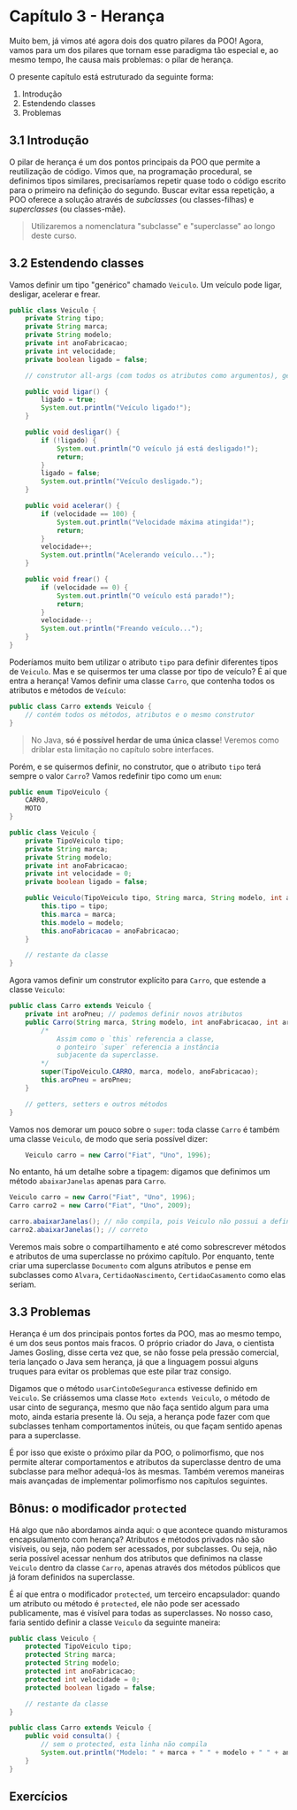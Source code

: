 # Capítulo 3 - Herança

Muito bem, já vimos até agora dois dos quatro pilares da POO! Agora, vamos para um dos pilares que tornam esse paradigma tão especial e, ao mesmo tempo, lhe causa mais problemas: o pilar de herança.

O presente capítulo está estruturado da seguinte forma:

1. Introdução
2. Estendendo classes
3. Problemas

## 3.1 Introdução

O pilar de herança é um dos pontos principais da POO que permite a reutilização de código. Vimos que, na programação procedural, se definimos tipos similares, precisaríamos repetir quase todo o código escrito para o primeiro na definição do segundo. Buscar evitar essa repetição, a POO oferece a solução através de *subclasses* (ou classes-filhas) e *superclasses* (ou classes-mãe).

> Utilizaremos a nomenclatura "subclasse" e "superclasse" ao longo deste curso.

## 3.2 Estendendo classes

Vamos definir um tipo "genérico" chamado `Veiculo`. Um veículo pode ligar, desligar, acelerar e frear.

```java
public class Veiculo {
    private String tipo;
    private String marca;
    private String modelo;
    private int anoFabricacao;
    private int velocidade;
    private boolean ligado = false;

    // construtor all-args (com todos os atributos como argumentos), getters e setters...

    public void ligar() {
        ligado = true;
        System.out.println("Veículo ligado!");
    }

    public void desligar() {
        if (!ligado) {
            System.out.println("O veículo já está desligado!");
            return;
        }
        ligado = false;
        System.out.println("Veículo desligado.");
    }

    public void acelerar() {
        if (velocidade == 100) {
            System.out.println("Velocidade máxima atingida!");
            return;
        }
        velocidade++;
        System.out.println("Acelerando veículo...");
    }

    public void frear() {
        if (velocidade == 0) {
            System.out.println("O veículo está parado!");
            return;
        }
        velocidade--;
        System.out.println("Freando veículo...");
    }
}
```

Poderíamos muito bem utilizar o atributo `tipo` para definir diferentes tipos de `Veiculo`. Mas e se quisermos ter uma classe por tipo de veículo? É aí que entra a herança! Vamos definir uma classe `Carro`, que contenha todos os atributos e métodos de `Veículo`:

```java
public class Carro extends Veiculo {
    // contém todos os métodos, atributos e o mesmo construtor
}
```

> No Java, **só é possível herdar de uma única classe**! Veremos como driblar esta limitação no capítulo sobre interfaces.

Porém, e se quisermos definir, no construtor, que o atributo `tipo` terá sempre o valor `Carro`? Vamos redefinir tipo como um `enum`:

```java
public enum TipoVeiculo {
    CARRO,
    MOTO
}

public class Veiculo {
    private TipoVeiculo tipo;
    private String marca;
    private String modelo;
    private int anoFabricacao;
    private int velocidade = 0;
    private boolean ligado = false;

    public Veiculo(TipoVeiculo tipo, String marca, String modelo, int anoFabricacao) {
        this.tipo = tipo;
        this.marca = marca;
        this.modelo = modelo;
        this.anoFabricacao = anoFabricacao;
    }

    // restante da classe
}
```

Agora vamos definir um construtor explícito para `Carro`, que estende a classe `Veiculo`:

```java
public class Carro extends Veiculo {
    private int aroPneu; // podemos definir novos atributos
    public Carro(String marca, String modelo, int anoFabricacao, int aroPneu) {
        /*
            Assim como o `this` referencia a classe,
            o ponteiro `super` referencia a instância
            subjacente da superclasse.
        */
        super(TipoVeiculo.CARRO, marca, modelo, anoFabricacao);
        this.aroPneu = aroPneu;
    }

    // getters, setters e outros métodos
}
```

Vamos nos demorar um pouco sobre o `super`: toda classe `Carro` é também uma classe `Veiculo`, de modo que seria possível dizer:

```java
    Veiculo carro = new Carro("Fiat", "Uno", 1996);
```

No entanto, há um detalhe sobre a tipagem: digamos que definimos um método `abaixarJanelas` apenas para `Carro`.

```java
Veiculo carro = new Carro("Fiat", "Uno", 1996);
Carro carro2 = new Carro("Fiat", "Uno", 2009);

carro.abaixarJanelas(); // não compila, pois Veiculo não possui a definição do método
carro2.abaixarJanelas(); // correto
```

Veremos mais sobre o compartilhamento e até como sobrescrever métodos e atributos de uma superclasse no próximo capítulo. Por enquanto, tente criar uma superclasse `Documento` com alguns atributos e pense em subclasses como `Alvara`, `CertidaoNascimento`, `CertidaoCasamento` como elas seriam.

## 3.3 Problemas

Herança é um dos principais pontos fortes da POO, mas ao mesmo tempo, é um dos seus pontos mais fracos. O próprio criador do Java, o cientista James Gosling, disse certa vez que, se não fosse pela pressão comercial, teria lançado o Java sem herança, já que a linguagem possui alguns truques para evitar os problemas que este pilar traz consigo.

Digamos que o método `usarCintoDeSeguranca` estivesse definido em `Veiculo`. Se criássemos uma classe `Moto extends Veiculo`, o método de usar cinto de segurança, mesmo que não faça sentido algum para uma moto, ainda estaria presente lá. Ou seja, a herança pode fazer com que subclasses tenham comportamentos inúteis, ou que façam sentido apenas para a superclasse.

É por isso que existe o próximo pilar da POO, o polimorfismo, que nos permite alterar comportamentos e atributos da superclasse dentro de uma subclasse para melhor adequá-los às mesmas. Também veremos maneiras mais avançadas de implementar polimorfismo nos capítulos seguintes.

## Bônus: o modificador `protected`

Há algo que não abordamos ainda aqui: o que acontece quando misturamos encapsulamento com herança? Atributos e métodos privados não são visíveis, ou seja, não podem ser acessados, por subclasses. Ou seja, não seria possível acessar nenhum dos atributos que definimos na classe `Veiculo` dentro da classe `Carro`, apenas através dos métodos públicos que já foram definidos na superclasse.

É aí que entra o modificador `protected`, um terceiro encapsulador: quando um atributo ou método é `protected`, ele não pode ser acessado publicamente, mas é visível para todas as superclasses. No nosso caso, faria sentido definir a classe `Veiculo` da seguinte maneira:

```java
public class Veiculo {
    protected TipoVeiculo tipo;
    protected String marca;
    protected String modelo;
    protected int anoFabricacao;
    protected int velocidade = 0;
    protected boolean ligado = false;

    // restante da classe
}

public class Carro extends Veiculo {
    public void consulta() {
        // sem o protected, esta linha não compila
        System.out.println("Modelo: " + marca + " " + modelo + " " + ano);
    }
}
```

## Exercícios
